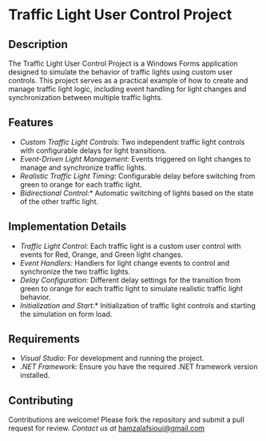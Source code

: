 # Traffic Light User Control Project
## Description
The Traffic Light User Control Project is a Windows Forms application designed to simulate the behavior of traffic lights using custom user controls. This project serves as a practical example of how to create and manage traffic light logic, including event handling for light changes and synchronization between multiple traffic lights.

## Features
* *Custom Traffic Light Controls:* Two independent traffic light controls with configurable delays for light transitions.
* *Event-Driven Light Management:* Events triggered on light changes to manage and synchronize traffic lights.
* *Realistic Traffic Light Timing:* Configurable delay before switching from green to orange for each traffic light.
* *Bidirectional Control:** Automatic switching of lights based on the state of the other traffic light.
## Implementation Details
* *Traffic Light Control:* Each traffic light is a custom user control with events for Red, Orange, and Green light changes.
* *Event Handlers:* Handlers for light change events to control and synchronize the two traffic lights.
* *Delay Configuration:* Different delay settings for the transition from green to orange for each traffic light to simulate realistic traffic light behavior.
* *Initialization and Start:** Initialization of traffic light controls and starting the simulation on form load.

## Requirements
* *Visual Studio:* For development and running the project.
* *.NET Framework:* Ensure you have the required .NET framework version installed.

## Contributing
Contributions are welcome! Please fork the repository and submit a pull request for review.
*Contact us at* hamzalafsioui@gmail.com
